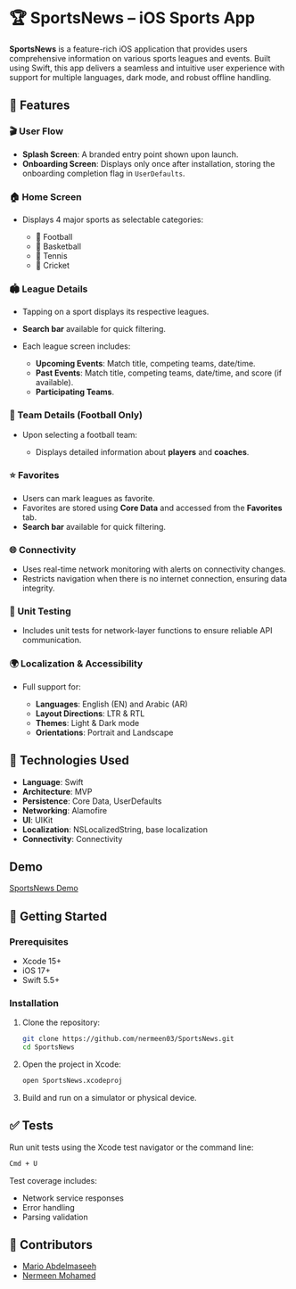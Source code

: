 
# 🏆 SportsNews – iOS Sports App

**SportsNews** is a feature-rich iOS application that provides users comprehensive information on various sports leagues and events. Built using Swift, this app delivers a seamless and intuitive user experience with support for multiple languages, dark mode, and robust offline handling.

## 📱 Features

### 🎬 User Flow

* **Splash Screen**: A branded entry point shown upon launch.
* **Onboarding Screen**: Displays only once after installation, storing the onboarding completion flag in `UserDefaults`.

### 🏠 Home Screen

* Displays 4 major sports as selectable categories:

  * 🏈 Football
  * 🏀 Basketball
  * 🎾 Tennis
  * 🏏 Cricket

### 🏟️ League Details

* Tapping on a sport displays its respective leagues.
* **Search bar** available for quick filtering.
* Each league screen includes:

  * **Upcoming Events**: Match title, competing teams, date/time.
  * **Past Events**: Match title, competing teams, date/time, and score (if available).
  * **Participating Teams**.

### 👥 Team Details (Football Only)

* Upon selecting a football team:

  * Displays detailed information about **players** and **coaches**.

### ⭐ Favorites

* Users can mark leagues as favorite.
* Favorites are stored using **Core Data** and accessed from the **Favorites** tab.
* **Search bar** available for quick filtering.

### 🌐 Connectivity

* Uses real-time network monitoring with alerts on connectivity changes.
* Restricts navigation when there is no internet connection, ensuring data integrity.

### 🧪 Unit Testing

* Includes unit tests for network-layer functions to ensure reliable API communication.

### 🌍 Localization & Accessibility

* Full support for:

  * **Languages**: English (EN) and Arabic (AR)
  * **Layout Directions**: LTR & RTL
  * **Themes**: Light & Dark mode
  * **Orientations**: Portrait and Landscape

## 🧰 Technologies Used

* **Language**: Swift
* **Architecture**: MVP
* **Persistence**: Core Data, UserDefaults
* **Networking**: Alamofire
* **UI**: UIKit 
* **Localization**: NSLocalizedString, base localization
* **Connectivity**: Connectivity

## Demo  
[SportsNews Demo](https://www.dropbox.com/scl/fo/tlobgywznlp6nllpaeoyq/AB_jbpm-FZDV4RyQBBXuJTQ?rlkey=16osja50e4ul5km811ogl8vfa&st=5yzp3t85&dl=0)

## 🚀 Getting Started

### Prerequisites

* Xcode 15+
* iOS 17+
* Swift 5.5+

### Installation

1. Clone the repository:

   ```bash
   git clone https://github.com/nermeen03/SportsNews.git
   cd SportsNews
   ```

2. Open the project in Xcode:

   ```bash
   open SportsNews.xcodeproj
   ```

3. Build and run on a simulator or physical device.

## ✅ Tests

Run unit tests using the Xcode test navigator or the command line:

```bash
Cmd + U
```

Test coverage includes:

* Network service responses
* Error handling
* Parsing validation

## 👥 Contributors

- [Mario Abdelmaseeh](https://www.linkedin.com/in/mario-abdelmaseeh)
- [Nermeen Mohamed](https://www.linkedin.com/in/nermohamed14)
